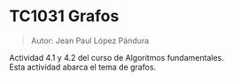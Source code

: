 # TC1031 Grafos 
> Autor: Jean Paul López Pándura

Actividad 4.1 y 4.2 del curso de Algoritmos fundamentales.  
Esta actividad abarca el tema de grafos.